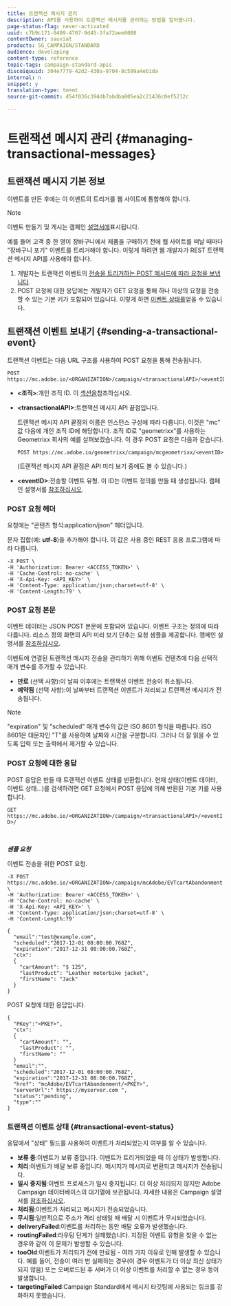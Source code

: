 ```yaml
---
title: 트랜잭션 메시지 관리
description: API를 사용하여 트랜잭션 메시지를 관리하는 방법을 알아봅니다.
page-status-flag: never-activated
uuid: c7b9c171-0409-4707-9d45-3fa72aee8008
contentOwner: sauviat
products: SG_CAMPAIGN/STANDARD
audience: developing
content-type: reference
topic-tags: campaign-standard-apis
discoiquuid: 304e7779-42d2-430a-9704-8c599a4eb1da
internal: n
snippet: y
translation-type: tm+mt
source-git-commit: d54f036c394db7abdba805ea2c21436c0ef5212c

---
```



# 트랜잭션 메시지 관리 {#managing-transactional-messages}

## 트랜잭션 메시지 기본 정보

이벤트를 만든 후에는 이 이벤트의 트리거를 웹 사이트에 통합해야 합니다.

>[!NOTE]
>
>이벤트 만들기 및 게시는 캠페인 <a href="https://helpx.adobe.com/campaign/standard/administration/using/configuring-transactional-messaging.html">설명서에</a>표시됩니다.

예를 들어 고객 중 한 명이 장바구니에서 제품을 구매하기 전에 웹 사이트를 떠날 때마다 &quot;장바구니 포기&quot; 이벤트를 트리거해야 합니다. 이렇게 하려면 웹 개발자가 REST 트랜잭션 메시지 API를 사용해야 합니다.

1. 개발자는 트랜잭션 이벤트의 [전송을 트리거하는 POST 메서드에 따라 요청을 보냅니다](#sending-a-transactional-event).
1. POST 요청에 대한 응답에는 개발자가 GET 요청을 통해 하나 이상의 요청을 전송할 수 있는 기본 키가 포함되어 있습니다. 이렇게 하면 [이벤트 상태를](#transactional-event-status)얻을 수 있습니다.

## 트랜잭션 이벤트 보내기 {#sending-a-transactional-event}

트랜잭션 이벤트는 다음 URL 구조를 사용하여 POST 요청을 통해 전송됩니다.

```
POST https://mc.adobe.io/<ORGANIZATION>/campaign/<transactionalAPI>/<eventID>
```

* **&lt;조직>**:개인 조직 ID. 이 [섹션을](../../api/using/must-read.md)참조하십시오.

* **&lt;transactionalAPI>**:트랜잭션 메시지 API 끝점입니다.

   트랜잭션 메시지 API 끝점의 이름은 인스턴스 구성에 따라 다릅니다. 이것은 &quot;mc&quot; 값 다음에 개인 조직 ID에 해당합니다. 조직 ID로 &quot;geometrixx&quot;를 사용하는 Geometrixx 회사의 예를 살펴보겠습니다. 이 경우 POST 요청은 다음과 같습니다.

   `POST https://mc.adobe.io/geometrixx/campaign/mcgeometrixx/<eventID>`

   (트랜잭션 메시지 API 끝점은 API 미리 보기 중에도 볼 수 있습니다.)

* **&lt;eventID>**:전송할 이벤트 유형. 이 ID는 이벤트 정의를 만들 때 생성됩니다. 캠페인 설명서를 [참조하십시오](https://helpx.adobe.com/campaign/standard/administration/using/configuring-transactional-messaging.html).

### POST 요청 헤더

요청에는 &quot;콘텐츠 형식:application/json&quot; 헤더입니다.

문자 집합(예: **utf-8**)을 추가해야 합니다. 이 값은 사용 중인 REST 응용 프로그램에 따라 다릅니다.

```
-X POST \
-H 'Authorization: Bearer <ACCESS_TOKEN>' \
-H 'Cache-Control: no-cache' \
-H 'X-Api-Key: <API_KEY>' \
-H 'Content-Type: application/json;charset=utf-8' \
-H 'Content-Length:79' \
```

### POST 요청 본문

이벤트 데이터는 JSON POST 본문에 포함되어 있습니다. 이벤트 구조는 정의에 따라 다릅니다. 리소스 정의 화면의 API 미리 보기 단추는 요청 샘플을 제공합니다. 캠페인 설명서를 [참조하십시오](https://helpx.adobe.com/campaign/standard/administration/using/configuring-transactional-messaging.html).

이벤트에 연결된 트랜잭션 메시지 전송을 관리하기 위해 이벤트 컨텐츠에 다음 선택적 매개 변수를 추가할 수 있습니다.

* **만료** (선택 사항):이 날짜 이후에는 트랜잭션 이벤트 전송이 취소됩니다.
* **예약됨** (선택 사항):이 날짜부터 트랜잭션 이벤트가 처리되고 트랜잭션 메시지가 전송됩니다.

>[!NOTE]
>
>&quot;expiration&quot; 및 &quot;scheduled&quot; 매개 변수의 값은 ISO 8601 형식을 따릅니다. ISO 8601은 대문자인 &quot;T&quot;를 사용하여 날짜와 시간을 구분합니다. 그러나 더 잘 읽을 수 있도록 입력 또는 출력에서 제거할 수 있습니다.

### POST 요청에 대한 응답

POST 응답은 만들 때 트랜잭션 이벤트 상태를 반환합니다. 현재 상태(이벤트 데이터, 이벤트 상태...)를 검색하려면 GET 요청에서 POST 응답에 의해 반환된 기본 키를 사용합니다.

`GET https://mc.adobe.io/<ORGANIZATION>/campaign/<transactionalAPI>/<eventID>/`

<br/>

***샘플 요청&#x200B;***

이벤트 전송을 위한 POST 요청.

```
-X POST https://mc.adobe.io/<ORGANIZATION>/campaign/mcAdobe/EVTcartAbandonment \
-H 'Authorization: Bearer <ACCESS_TOKEN>' \
-H 'Cache-Control: no-cache' \
-H 'X-Api-Key: <API_KEY>' \
-H 'Content-Type: application/json;charset=utf-8' \
-H 'Content-Length:79'

{
  "email":"test@example.com",
  "scheduled":"2017-12-01 08:00:00.768Z",
  "expiration":"2017-12-31 08:00:00.768Z",
  "ctx":
  {
    "cartAmount": "$ 125",
    "lastProduct": "Leather motorbike jacket",
    "firstName": "Jack"
  }
}
```

POST 요청에 대한 응답입니다.

```
{
  "PKey":"<PKEY>",
  "ctx":
  {
    "cartAmount": "",
    "lastProduct": "",
    "firstName": ""
  }
  "email":"",
  "scheduled":"2017-12-01 08:00:00.768Z",
  "expiration":"2017-12-31 08:00:00.768Z",
  "href": "mcAdobe/EVTcartAbandonment/<PKEY>",
  "serverUrl":" https://myserver.com ",
  "status":"pending",
  "type":""
}
```

### 트랜잭션 이벤트 상태 {#transactional-event-status}

응답에서 &quot;상태&quot; 필드를 사용하여 이벤트가 처리되었는지 여부를 알 수 있습니다.

* **보류 중**:이벤트가 보류 중입니다. 이벤트가 트리거되었을 때 이 상태가 발생합니다.
* **처리**:이벤트가 배달 보류 중입니다. 메시지가 메시지로 변환되고 메시지가 전송됩니다.
* **일시 중지됨**:이벤트 프로세스가 일시 중지됩니다. 더 이상 처리되지 않지만 Adobe Campaign 데이터베이스의 대기열에 보관됩니다. 자세한 내용은 Campaign 설명서를 [참조하십시오](https://helpx.adobe.com/campaign/standard/channels/using/event-transactional-messages.html#unpublishing-a-transactional-message).
* **처리됨**:이벤트가 처리되고 메시지가 전송되었습니다.
* **무시됨**:일반적으로 주소가 격리 상태일 때 배달 시 이벤트가 무시되었습니다.
* **deliveryFailed**:이벤트를 처리하는 동안 배달 오류가 발생했습니다.
* **routingFailed**:라우팅 단계가 실패했습니다. 지정된 이벤트 유형을 찾을 수 없는 경우와 같이 이 문제가 발생할 수 있습니다.
* **tooOld**:이벤트가 처리되기 전에 만료됨 - 여러 가지 이유로 인해 발생할 수 있습니다. 예를 들어, 전송이 여러 번 실패하는 경우(이 경우 이벤트가 더 이상 최신 상태가 되지 않음) 또는 오버로드된 후 서버가 더 이상 이벤트를 처리할 수 없는 경우 등이 발생합니다.
* **targetingFailed**:Campaign Standard에서 메시지 타깃팅에 사용되는 링크를 강화하지 못했습니다.
